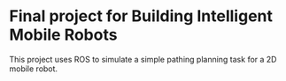 # Final project for Building Intelligent Mobile Robots

This project uses ROS to simulate a simple pathing planning task for a 2D mobile robot.
